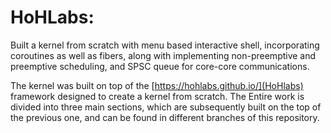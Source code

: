 
HoHLabs: 
========

Built a kernel from scratch with menu based interactive shell, incorporating coroutines as well as fibers, along with implementing non-preemptive and preemptive scheduling, and SPSC queue for core-core communications. 

The kernel was built on top of the [https://hohlabs.github.io/](HoHlabs) framework designed to create a kernel from scratch. The Entire work is divided into three main sections, which are subsequently built on the top of the previous one, and can be found in different branches of this repository.
